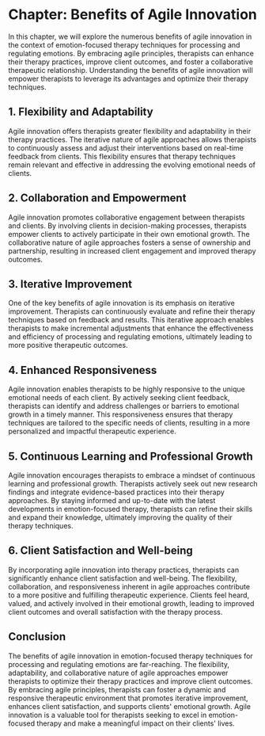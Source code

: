 Chapter: Benefits of Agile Innovation
=====================================

In this chapter, we will explore the numerous benefits of agile innovation in the context of emotion-focused therapy techniques for processing and regulating emotions. By embracing agile principles, therapists can enhance their therapy practices, improve client outcomes, and foster a collaborative therapeutic relationship. Understanding the benefits of agile innovation will empower therapists to leverage its advantages and optimize their therapy techniques.

**1. Flexibility and Adaptability**
-----------------------------------

Agile innovation offers therapists greater flexibility and adaptability in their therapy practices. The iterative nature of agile approaches allows therapists to continuously assess and adjust their interventions based on real-time feedback from clients. This flexibility ensures that therapy techniques remain relevant and effective in addressing the evolving emotional needs of clients.

**2. Collaboration and Empowerment**
------------------------------------

Agile innovation promotes collaborative engagement between therapists and clients. By involving clients in decision-making processes, therapists empower clients to actively participate in their own emotional growth. The collaborative nature of agile approaches fosters a sense of ownership and partnership, resulting in increased client engagement and improved therapy outcomes.

**3. Iterative Improvement**
----------------------------

One of the key benefits of agile innovation is its emphasis on iterative improvement. Therapists can continuously evaluate and refine their therapy techniques based on feedback and results. This iterative approach enables therapists to make incremental adjustments that enhance the effectiveness and efficiency of processing and regulating emotions, ultimately leading to more positive therapeutic outcomes.

**4. Enhanced Responsiveness**
------------------------------

Agile innovation enables therapists to be highly responsive to the unique emotional needs of each client. By actively seeking client feedback, therapists can identify and address challenges or barriers to emotional growth in a timely manner. This responsiveness ensures that therapy techniques are tailored to the specific needs of clients, resulting in a more personalized and impactful therapeutic experience.

**5. Continuous Learning and Professional Growth**
--------------------------------------------------

Agile innovation encourages therapists to embrace a mindset of continuous learning and professional growth. Therapists actively seek out new research findings and integrate evidence-based practices into their therapy approaches. By staying informed and up-to-date with the latest developments in emotion-focused therapy, therapists can refine their skills and expand their knowledge, ultimately improving the quality of their therapy techniques.

**6. Client Satisfaction and Well-being**
-----------------------------------------

By incorporating agile innovation into therapy practices, therapists can significantly enhance client satisfaction and well-being. The flexibility, collaboration, and responsiveness inherent in agile approaches contribute to a more positive and fulfilling therapeutic experience. Clients feel heard, valued, and actively involved in their emotional growth, leading to improved client outcomes and overall satisfaction with the therapy process.

**Conclusion**
--------------

The benefits of agile innovation in emotion-focused therapy techniques for processing and regulating emotions are far-reaching. The flexibility, adaptability, and collaborative nature of agile approaches empower therapists to optimize their therapy practices and improve client outcomes. By embracing agile principles, therapists can foster a dynamic and responsive therapeutic environment that promotes iterative improvement, enhances client satisfaction, and supports clients' emotional growth. Agile innovation is a valuable tool for therapists seeking to excel in emotion-focused therapy and make a meaningful impact on their clients' lives.
